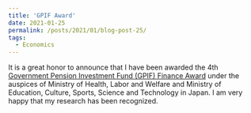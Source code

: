 ```yaml
---
title: 'GPIF Award'
date: 2021-01-25
permalink: /posts/2021/01/blog-post-25/
tags:
  - Economics
---
```


It is a great honor to announce that I have been awarded the 4th 
[Government Pension Investment Fund (GPIF) Finance Award](https://www.gpif.go.jp/en/investment/research/awards/announcement_04.html) 
under the auspices of Ministry of Health, Labor and Welfare and Ministry of Education, Culture, Sports, Science and Technology in Japan. 
I am very happy that my research has been recognized.
